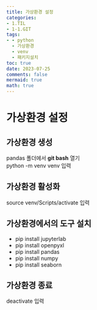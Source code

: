 ```yaml
---
title: 가상환경 설정
categories:
- 1.TIL
- 1-1.GIT
tags:
- - python
  - 가상환경
  - venv
  - 패키지설치
toc: true
date: 2023-07-25
comments: false
mermaid: true
math: true
---
```

# 가상환경 설정

## 가상환경 생성
pandas 폴더에서 **git bash** 열기  
python -m venv venv 입력

## 가상환경 활성화
source venv/Scripts/activate 입력

## 가상환경에서의 도구 설치
- pip install jupyterlab 
- pip install openpyxl
- pip install pandas
- pip install numpy
- pip install seaborn

## 가상환경 종료
deactivate 입력